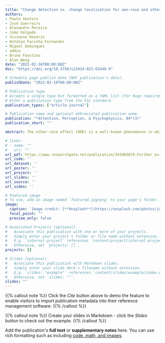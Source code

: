```yaml
---
title: "Change detection vs. change localization for own-race and other-race faces"
authors:
- Paulo Ventura
- José Guerreiro
- Alexandre Pereira
- João Delgado
- Vivienne Rosário
- António Farinha-Fernandes
- Miguel Domingues
- admin
- Bruno Faustino
- Alan Wong
date: "2022-02-16T00:00:00Z"
doi: "https://doi.org/10.3758/s13414-022-02448-9"

# Schedule page publish date (NOT publication's date).
publishDate: "2022-02-16T00:00:00Z"

# Publication type.
# Accepts a single type but formatted as a YAML list (for Hugo requirements).
# Enter a publication type from the CSL standard.
publication_types: ["article-journal"]

# Publication name and optional abbreviated publication name.
publication: "*Attention, Perception, & Psychophysics, 84*(3)"
publication_short: ""

abstract: The other-race effect (ORE) is a well-known phenomenon in which people discriminate and recognize faces from their ethnic group more accurately than faces from other ethnic groups. Holistic processing, or the mandatory tendency to process all parts of an object together, has been proposed as an explanation for the ORE. According to the holistic perspective of the ORE, other-race faces might be subject to weaker holistic processing than own-race faces. However, evidence for this hypothesis is inconsistent. Although it is generally assumed that holistic processing helps the individuation of objects, holistic processing may also come at a cost. Specifically, holistic processing may reduce the capacity to localize changes in the constituent parts of an object, but not in detecting changes to an object as a whole. In the present study, we examined change detection and change localization accuracy for Caucasian and African faces, and houses. Performance was better for change detection than change localization for Caucasian faces. While clear costs of holistic processing for Caucasian faces were thus found, the difference between change localization and change detection was not obvious for African faces. However, childhood exposure to other-race people correlated with change detection for African faces, but not with change localization for African faces. Our results thus show that holistic processing of other-race faces may depend on early contact with other-race people.

# links:
# - name: ""
#   url: ""
url_pdf: https://www.researchgate.net/publication/343983679_Further_evidence_for_a_late_locus_of_holistic_word_processing_Exploring_vertex_effect_in_the_word_composite_task
url_code: ''
url_dataset: ''
url_poster: ''
url_project: ''
url_slides: ''
url_source: ''
url_video: ''

# Featured image
# To use, add an image named `featured.jpg/png` to your page's folder. 
image:
  caption: 'Image credit: [**Unsplash**](https://unsplash.com/photos/jdD8gXaTZsc)'
  focal_point: ""
  preview_only: false

# Associated Projects (optional).
#   Associate this publication with one or more of your projects.
#   Simply enter your project's folder or file name without extension.
#   E.g. `internal-project` references `content/project/internal-project/index.md`.
#   Otherwise, set `projects: []`.
projects: []

# Slides (optional).
#   Associate this publication with Markdown slides.
#   Simply enter your slide deck's filename without extension.
#   E.g. `slides: "example"` references `content/slides/example/index.md`.
#   Otherwise, set `slides: ""`.
slides: ""
---
```


{{% callout note %}}
Click the *Cite* button above to demo the feature to enable visitors to import publication metadata into their reference management software.
{{% /callout %}}

{{% callout note %}}
Create your slides in Markdown - click the *Slides* button to check out the example.
{{% /callout %}}

Add the publication's **full text** or **supplementary notes** here. You can use rich formatting such as including [code, math, and images](https://docs.hugoblox.com/content/writing-markdown-latex/).
